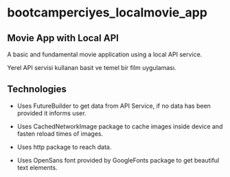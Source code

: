 # bootcamperciyes_localmovie_app

## Movie App with Local API

A basic and fundamental movie application using a local API service.

Yerel API servisi kullanan basit ve temel bir film uygulaması.

## Technologies

- Uses FutureBuilder to get data from API Service, if no data has been provided it informs user.

- Uses CachedNetworkImage package to cache images inside device and fasten reload times of images.

- Uses http package to reach data.

- Uses OpenSans font provided by GoogleFonts package to get beautiful text elements.
